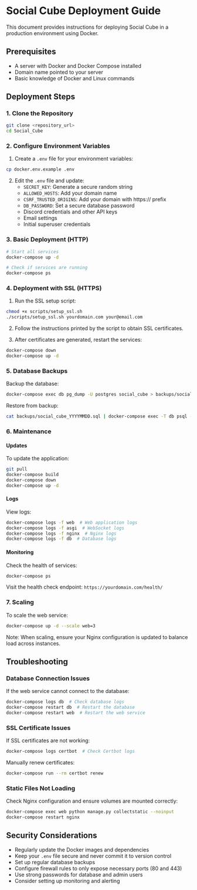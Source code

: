 # Social Cube Deployment Guide

This document provides instructions for deploying Social Cube in a production environment using Docker.

## Prerequisites

- A server with Docker and Docker Compose installed
- Domain name pointed to your server
- Basic knowledge of Docker and Linux commands

## Deployment Steps

### 1. Clone the Repository

```bash
git clone <repository_url>
cd Social_Cube
```

### 2. Configure Environment Variables

1. Create a `.env` file for your environment variables:

```bash
cp docker.env.example .env
```

2. Edit the `.env` file and update:
   - `SECRET_KEY`: Generate a secure random string
   - `ALLOWED_HOSTS`: Add your domain name
   - `CSRF_TRUSTED_ORIGINS`: Add your domain with https:// prefix
   - `DB_PASSWORD`: Set a secure database password
   - Discord credentials and other API keys
   - Email settings
   - Initial superuser credentials

### 3. Basic Deployment (HTTP)

```bash
# Start all services
docker-compose up -d

# Check if services are running
docker-compose ps
```

### 4. Deployment with SSL (HTTPS)

1. Run the SSL setup script:

```bash
chmod +x scripts/setup_ssl.sh
./scripts/setup_ssl.sh yourdomain.com your@email.com
```

2. Follow the instructions printed by the script to obtain SSL certificates.

3. After certificates are generated, restart the services:

```bash
docker-compose down
docker-compose up -d
```

### 5. Database Backups

Backup the database:

```bash
docker-compose exec db pg_dump -U postgres social_cube > backups/social_cube_$(date +'%Y%m%d').sql
```

Restore from backup:

```bash
cat backups/social_cube_YYYYMMDD.sql | docker-compose exec -T db psql -U postgres social_cube
```

### 6. Maintenance

#### Updates

To update the application:

```bash
git pull
docker-compose build
docker-compose down
docker-compose up -d
```

#### Logs

View logs:

```bash
docker-compose logs -f web  # Web application logs
docker-compose logs -f asgi  # WebSocket logs
docker-compose logs -f nginx  # Nginx logs
docker-compose logs -f db  # Database logs
```

#### Monitoring

Check the health of services:

```bash
docker-compose ps
```

Visit the health check endpoint: `https://yourdomain.com/health/`

### 7. Scaling

To scale the web service:

```bash
docker-compose up -d --scale web=3
```

Note: When scaling, ensure your Nginx configuration is updated to balance load across instances.

## Troubleshooting

### Database Connection Issues

If the web service cannot connect to the database:

```bash
docker-compose logs db  # Check database logs
docker-compose restart db  # Restart the database
docker-compose restart web  # Restart the web service
```

### SSL Certificate Issues

If SSL certificates are not working:

```bash
docker-compose logs certbot  # Check Certbot logs
```

Manually renew certificates:

```bash
docker-compose run --rm certbot renew
```

### Static Files Not Loading

Check Nginx configuration and ensure volumes are mounted correctly:

```bash
docker-compose exec web python manage.py collectstatic --noinput
docker-compose restart nginx
```

## Security Considerations

- Regularly update the Docker images and dependencies
- Keep your `.env` file secure and never commit it to version control
- Set up regular database backups
- Configure firewall rules to only expose necessary ports (80 and 443)
- Use strong passwords for database and admin users
- Consider setting up monitoring and alerting